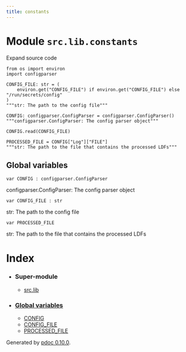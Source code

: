 ```yaml
---
title: constants
---
```


Module `src.lib.constants`
==========================

Expand source code

    from os import environ
    import configparser
    
    CONFIG_FILE: str = (
        environ.get("CONFIG_FILE") if environ.get("CONFIG_FILE") else "/run/secrets/config"
    )
    """str: The path to the config file"""
    
    CONFIG: configparser.ConfigParser = configparser.ConfigParser()
    """configparser.ConfigParser: The config parser object"""
    
    CONFIG.read(CONFIG_FILE)
    
    PROCESSED_FILE = CONFIG["Log"]["FILE"]
    """str: The path to the file that contains the processed LDFs"""

Global variables
----------------

`var CONFIG : configparser.ConfigParser`

configparser.ConfigParser: The config parser object

`var CONFIG_FILE : str`

str: The path to the config file

`var PROCESSED_FILE`

str: The path to the file that contains the processed LDFs

Index
=====

*   ### Super-module
    
    *   [src.lib](. "src.lib")
*   ### [Global variables](#header-variables)
    
    *   [CONFIG](#src.lib.constants.CONFIG "src.lib.constants.CONFIG")
    *   [CONFIG_FILE](#src.lib.constants.CONFIG_FILE "src.lib.constants.CONFIG_FILE")
    *   [PROCESSED_FILE](#src.lib.constants.PROCESSED_FILE "src.lib.constants.PROCESSED_FILE")

Generated by [pdoc 0.10.0](https://pdoc3.github.io/pdoc "pdoc: Python API documentation generator").